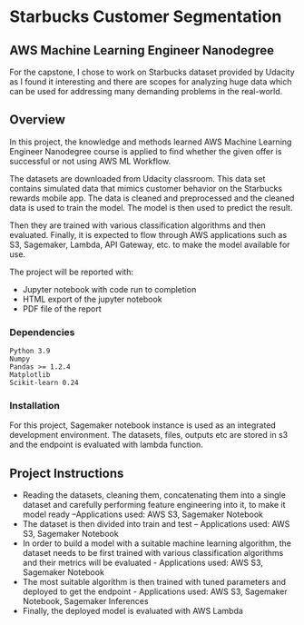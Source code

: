 # Starbucks Customer Segmentation

## AWS Machine Learning Engineer Nanodegree

For the capstone, I chose to work on Starbucks dataset provided by Udacity as I found it interesting and there are scopes for analyzing huge data which can be used for addressing many demanding problems in the real-world.

## Overview
In this project, the knowledge and methods learned AWS Machine Learning Engineer Nanodegree course is applied to find whether the given offer is successful or not using AWS ML Workflow.

The datasets are downloaded from Udacity classroom. This data set contains simulated data that mimics customer behavior on the Starbucks rewards mobile app. The data is cleaned and preprocessed and the cleaned data is used to train the model. The model is then used to predict the result.

Then they are trained with various classification algorithms and then evaluated. Finally, it is expected to flow through AWS applications such as S3, Sagemaker, Lambda, API Gateway, etc. to make the model available for use. 

The project will be reported with:
* Jupyter notebook with code run to completion
* HTML export of the jupyter notebook
* PDF file of the report

### Dependencies

```
Python 3.9
Numpy
Pandas >= 1.2.4
Matplotlib
Scikit-learn 0.24 
```

### Installation
For this project, Sagemaker notebook instance is used as an integrated development environment. The datasets, files, outputs etc are stored in s3 and the endpoint is evaluated with lambda function.

## Project Instructions

* Reading the datasets, cleaning them, concatenating them into a single dataset and carefully performing feature engineering into it, to make it model ready –Applications used: AWS S3, Sagemaker Notebook
* The dataset is then divided into train and test – Applications used: AWS S3, Sagemaker Notebook
* In order to build a model with a suitable machine learning algorithm, the dataset needs to be first trained with various classification algorithms and their metrics will be evaluated - Applications used: AWS S3, Sagemaker Notebook
* The most suitable algorithm is then trained with tuned parameters and deployed to get the endpoint - Applications used: AWS S3, Sagemaker Notebook, Sagemaker Inferences
* Finally, the deployed model is evaluated with AWS Lambda

